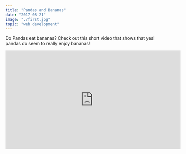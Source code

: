 ```yaml
---
title: "Pandas and Bananas"
date: "2017-08-21"
image: "./first.jpg"
topic: "web development"
---
```


Do Pandas eat bananas? Check out this short video that shows that yes! pandas do
seem to really enjoy bananas!

<iframe width="560" height="315" src="https://www.youtube.com/embed/4SZl1r2O_bY" frameborder="0" allowfullscreen></iframe>
